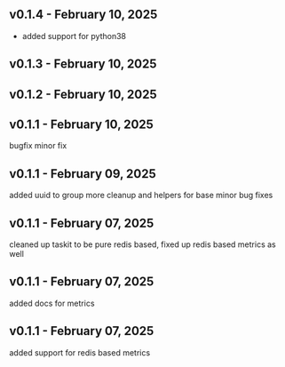 

## v0.1.4 - February 10, 2025

  * added support for python38


## v0.1.3 - February 10, 2025



## v0.1.2 - February 10, 2025



## v0.1.1 - February 10, 2025

 bugfix minor fix


## v0.1.1 - February 09, 2025

 added uuid to group
 more cleanup and helpers for base
 minor bug fixes


## v0.1.1 - February 07, 2025

  cleaned up taskit to be pure redis based, fixed up redis based metrics as well


## v0.1.1 - February 07, 2025

 added docs for metrics


## v0.1.1 - February 07, 2025

  added support for redis based metrics

